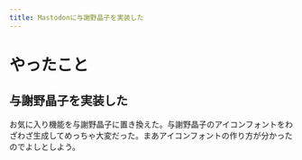 ```yaml
---
title: Mastodonに与謝野晶子を実装した
---
```


# やったこと

## 与謝野晶子を実装した

お気に入り機能を与謝野晶子に置き換えた。与謝野晶子のアイコンフォントをわざわざ生成してめっちゃ大変だった。まあアイコンフォントの作り方が分かったのでよしとしよう。
